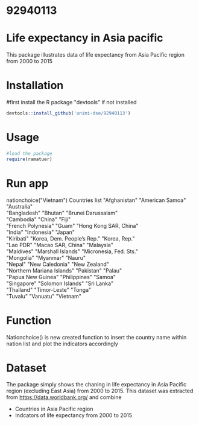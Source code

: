# 92940113
# Life expectancy in Asia pacific
This package illustrates data of life expectancy from Asia Pacific region from 2000 to 2015

# Installation 
#first install the R package "devtools" if not installed
```r
devtools::install_github('unimi-dse/92940113')
```

# Usage
```r
#load the package
require(ramatuer)
```
# Run app
nationchoice("Vietnam")
Countries list
 "Afghanistan"               "American Samoa"            "Australia"                
 "Bangladesh"                "Bhutan"                    "Brunei Darussalam"        
 "Cambodia"                  "China"                     "Fiji"                     
 "French Polynesia"          "Guam"                      "Hong Kong SAR, China"     
 "India"                     "Indonesia"                 "Japan"                    
 "Kiribati"                  "Korea, Dem. People’s Rep." "Korea, Rep."              
 "Lao PDR"                   "Macao SAR, China"          "Malaysia"                 
 "Maldives"                  "Marshall Islands"          "Micronesia, Fed. Sts."    
 "Mongolia"                  "Myanmar"                   "Nauru"                    
 "Nepal"                     "New Caledonia"             "New Zealand"              
 "Northern Mariana Islands"  "Pakistan"                  "Palau"                    
 "Papua New Guinea"          "Philippines"               "Samoa"                    
 "Singapore"                 "Solomon Islands"           "Sri Lanka"                
 "Thailand"                  "Timor-Leste"               "Tonga"                    
 "Tuvalu"                    "Vanuatu"                   "Vietnam" 
# Function
Nationchoice() is new created function to insert the country name within nation list and plot the indicators accordingly 

# Dataset 
The package simply shows the chaning in life expectancy in Asia Pacific region (excluding East Asia) from 2000 to 2015. This dataset was extracted from https://data.worldbank.org/ and combine 
- Countries in Asia Pacific region
- Indcators of life expectancy from 2000 to 2015
